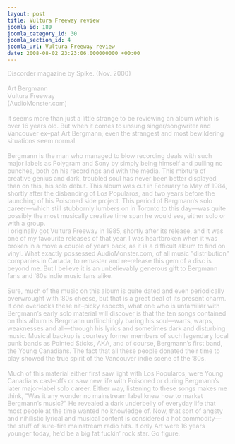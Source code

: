 ```yaml
---
layout: post
title: Vultura Freeway review
joomla_id: 180
joomla_category_id: 30
joomla_section_id: 4
joomla_url: Vultura Freeway review
date: 2008-08-02 23:23:06.000000000 +00:00
---
```

<span style="color: #c0c0c0">Discorder magazine by Spike. (Nov. 2000)<br />
<br />
Art Bergmann <br />
Vultura Freeway <br />
(AudioMonster.com)<br />
<br />
It seems more than just a little strange to be reviewing an album which is over 16 years old. But when it comes to unsung singer/songwriter and Vancouver ex&ndash;pat Art Bergmann, even the strangest and most bewildering situations seem normal.<br />
<br />
Bergmann is the man who managed to blow recording deals with such major labels as Polygram and Sony by simply being himself and pulling no punches, both on his recordings and with the media. This mixture of creative genius and dark, troubled soul has never been better displayed than on this, his solo debut. This album was cut in February to May of 1984, shortly after the disbanding of Los Popularos, and two years before the launching of his Poisoned side project. This period of Bergmann&rsquo;s solo career&mdash;which still stubbornly lumbers on in Toronto to this day&mdash;was quite possibly the most musically creative time span he would see, either solo or with a group.<br />
I originally got Vultura Freeway in 1985, shortly after its release, and it was one of my favourite releases of that year. I was heartbroken when it was broken in a move a couple of years back, as it is a difficult album to find on vinyl. What exactly possessed AudioMonster.com, of all music &quot;distribution&quot; companies in Canada, to remaster and re&ndash;release this gem of a disc is beyond me. But I believe it is an unbelievably generous gift to Bergmann fans and &rsquo;80s indie music fans alike.<br />
<br />
Sure, much of the music on this album is quite dated and even periodically overwrought with &rsquo;80s cheese, but that is a great deal of its present charm. If one overlooks these nit&ndash;picky aspects, what one who is unfamiliar with Bergmann&rsquo;s early solo material will discover is that the ten songs contained on this album is Bergmann unflinchingly baring his soul&mdash;warts, warps, weaknesses and all&mdash;through his lyrics and sometimes dark and disturbing music. Musical backup is courtesy former members of such legendary local punk bands as Pointed Sticks, AKA, and of course, Bergmann&rsquo;s first band, the Young Canadians. The fact that all these people donated their time to play showed the true spirit of the Vancouver indie scene of the &rsquo;80s.<br />
<br />
Much of this material either first saw light with Los Popularos, were Young Canadians cast&ndash;offs or saw new life with Poisoned or during Bergmann&rsquo;s later major&ndash;label solo career. Either way, listening to these songs makes me think, &quot;Was it any wonder no mainstream label knew how to market Bergmann&rsquo;s music?&quot; He revealed a dark underbelly of everyday life that most people at the time wanted no knowledge of. Now, that sort of angsty and nihilistic lyrical and musical content is considered a hot commodity&mdash;the stuff of sure&ndash;fire mainstream radio hits. If only Art were 16 years younger today, he&rsquo;d be a big fat fuckin&rsquo; rock star. Go figure.<br />
</span>
<br />
